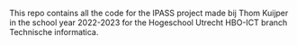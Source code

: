 This repo contains all the code for the IPASS project made bij Thom Kuijper in the school year 2022-2023 for the Hogeschool Utrecht HBO-ICT branch Technische informatica.